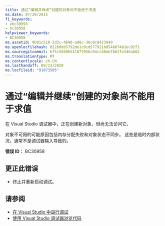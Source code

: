 ```yaml
---
title: 通过“编辑并继续”创建的对象尚不能用于求值
ms.date: 07/20/2015
f1_keywords:
- vbc30958
- bc30958
helpviewer_keywords:
- BC30958
ms.assetid: 9b01c510-2d2c-4890-a98c-36c0c8423949
ms.openlocfilehash: 0226deb5792de1c0cd577921b854b074b2ec92f1
ms.sourcegitcommit: bf5c5850654187705bc94cc40ebfb62fe346ab02
ms.translationtype: MT
ms.contentlocale: zh-CN
ms.lasthandoff: 09/23/2020
ms.locfileid: "91073505"
---
```

# <a name="object-created-by-edit-and-continue-is-not-yet-available-for-evaluation"></a>通过“编辑并继续”创建的对象尚不能用于求值

在 Visual Studio 调试器中，正在创建新对象，但尚无法访问它。  
  
 对象不可用的可能原因包括内存分配失败和对象状态不同步。 这些是临时内部状况，通常不是调试器输入导致的。  
  
 **错误 ID：** BC30958  
  
## <a name="to-correct-this-error"></a>更正此错误  
  
- 终止并重新启动调试。  
  
## <a name="see-also"></a>请参阅

- [在 Visual Studio 中进行调试](/visualstudio/debugger/debugger-feature-tour)
- [使用 Visual Studio 调试器浏览代码](/visualstudio/debugger/navigating-through-code-with-the-debugger)
